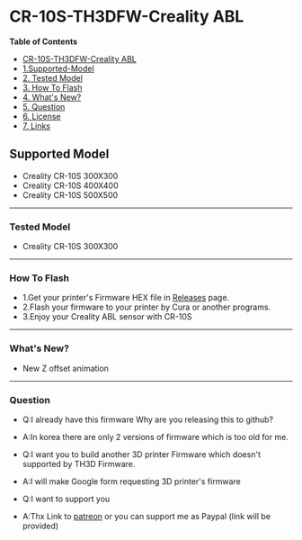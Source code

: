 
# CR-10S-TH3DFW-Creality ABL


**Table of Contents**

<!-- TOC depthFrom:2 -->

- [CR-10S-TH3DFW-Creality ABL](#cr-10s-th3dfw-creality-abl)
- [1.Supported-Model](#supported-model)
- [2. Tested Model](#tested-model)
- [3. How To Flash](#how-to-flash)
- [4. What's New?](#whats-new)
- [5. Question](#question)
- [6. License](#license)
- [7. Links](#links)

<!-- /TOC -->

## Supported Model

- Creality CR-10S 300X300
- Creality CR-10S 400X400
- Creality CR-10S 500X500


------------


### Tested Model

- Creality CR-10S 300X300

------------

### How To Flash
- 1.Get your printer's Firmware HEX file in [Releases](https://github.com/rlatn1234/CR-10S-TH3DFW-CrealityABL/releases) page.
- 2.Flash your firmware to your printer by Cura or another programs.
- 3.Enjoy your Creality ABL sensor with CR-10S


------------

### What's New?
- New Z offset animation


------------

### Question
- Q:I already have this firmware Why are you releasing this to github?
- A:In korea there are only 2 versions of firmware which is too old for me.

- Q:I want you to build another 3D printer Firmware which doesn't supported by TH3D Firmware.
- A:I will make Google form requesting 3D printer's firmware

- Q:I want to support you 
- A:Thx Link to [patreon](https://www.patreon.com/rlatn1234) or you can support me as Paypal (link will be provided)
